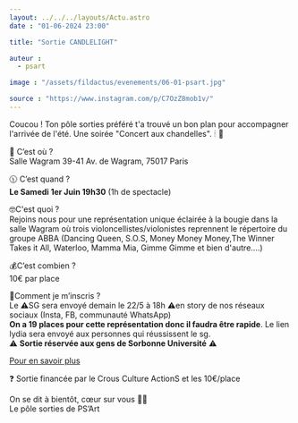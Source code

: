 ```yaml
---
layout: ../../../layouts/Actu.astro
date : "01-06-2024 23:00"

title: "Sortie CANDLELIGHT"

auteur :
  - psart

image : "/assets/fildactus/evenements/06-01-psart.jpg"

source : "https://www.instagram.com/p/C7OzZ8mob1v/"
---
```


Coucou ! Ton pôle sorties préféré t'a trouvé un bon plan pour accompagner l'arrivée de l'été. Une soirée "Concert aux chandelles". 🕯 🎻

📍 C’est où ?  
Salle Wagram 39-41 Av. de Wagram, 75017 Paris

🕦 C’est quand ?  
__Le Samedi 1er Juin 19h30__ (1h de spectacle)

🤓C'est quoi ?  
Rejoins nous pour une représentation unique éclairée à la bougie dans la salle Wagram où trois violoncellistes/violonistes reprennent le répertoire du groupe ABBA  (Dancing Queen, S.O.S,  Money Money Money,The Winner Takes it All, Waterloo, Mamma Mia, Gimme Gimme et bien d'autre....)

💰C’est combien ?  
10€ par place

📝Comment je m’inscris ?  
Le ⚠️SG sera envoyé demain le 22/5 à 18h ⚠️en story de nos réseaux sociaux (Insta, FB, communauté WhatsApp)  
__On a 19 places pour cette représentation donc il faudra être rapide__. Le lien lydia sera envoyé aux personnes qui réussissent le sg.  
⚠️ __Sortie réservée aux gens de Sorbonne Université__ ⚠️

[Pour en savoir plus](https://feverup.com/m/166941?cp_landing_source=landing_medium&utm_campaign=candlelight_global&cp_landing_term=city_selector_mainpage&cp_landing=city_selector_mainpage)

❓ Sortie financée par le Crous Culture ActionS et les 10€/place

On se dit à bientôt, cœur sur vous 🦜🧡  
Le pôle sorties de PS’Art